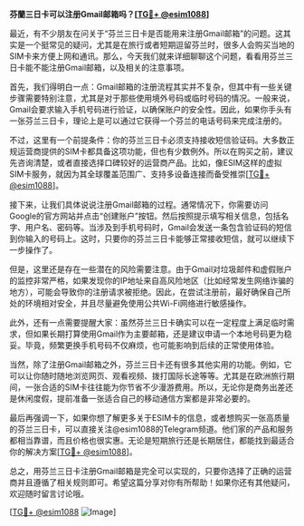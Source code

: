 **芬蘭三日卡可以注册Gmail邮箱吗？[[TG💪+ @esim1088](https://t.me/s/esim1088)]**

最近，有不少朋友在问关于“芬兰三日卡是否能用来注册Gmail邮箱”的问题。这其实是一个挺常见的疑问，尤其是在旅行或者短期逗留芬兰时，很多人会购买当地的SIM卡来方便上网和通讯。那么，今天我们就来详细聊聊这个问题，看看用芬兰三日卡能不能注册Gmail邮箱，以及相关的注意事项。

首先，我们得明白一点：Gmail邮箱的注册流程其实并不复杂，但其中有一些关键步骤需要特别注意，尤其是对于那些使用境外号码或临时号码的情况。一般来说，Gmail会要求输入手机号码进行验证，以确保账户的安全性。因此，如果你手头有一张芬兰三日卡，理论上是可以通过它获得一个芬兰的电话号码来完成注册的。

不过，这里有一个前提条件：你的芬兰三日卡必须支持接收短信验证码。大多数正规运营商提供的SIM卡都具备这项功能，但也有少数例外。所以在购买之前，建议先咨询清楚，或者直接选择口碑较好的运营商产品。比如，像ESIM这样的虚拟SIM卡服务，就因为其全球覆盖范围广、支持多设备连接而备受推崇[[TG💪+ @esim1088](https://t.me/s/esim1088)]。

接下来，让我们具体说说注册Gmail邮箱的过程。通常情况下，你需要访问Google的官方网站并点击“创建账户”按钮。然后按照提示填写相关信息，包括名字、用户名、密码等。当涉及到手机号码时，Gmail会发送一条包含验证码的短信到你输入的号码上。这时，只要你的芬兰三日卡能够正常接收短信，就可以继续下一步操作了。

但是，这里还是存在一些潜在的风险需要注意。由于Gmail对垃圾邮件和虚假账户的监控非常严格，如果发现你的IP地址来自高风险地区（比如经常发生网络诈骗的地方），可能会导致你的注册请求被拒绝。因此，在尝试注册前，最好确保自己所处的环境相对安全，并且尽量避免使用公共Wi-Fi网络进行敏感操作。

此外，还有一点需要提醒大家：虽然芬兰三日卡确实可以在一定程度上满足临时需求，但如果长期打算使用Gmail作为主要邮箱，还是建议申请一个本地号码更为稳妥。毕竟，频繁更换手机号码不仅麻烦，也可能影响到后续的正常使用体验。

当然，除了注册Gmail邮箱之外，芬兰三日卡还有很多其他实用的功能。例如，它可以让你随时随地浏览网页、观看视频、拨打国际长途等等。尤其是在欧洲旅行期间，一张合适的SIM卡往往能为你节省不少漫游费用。所以，无论你是商务出差还是休闲度假，提前准备一张适合自己的移动通信方案都是非常必要的。

最后再强调一下，如果你想了解更多关于ESIM卡的信息，或者想购买一张高质量的芬兰三日卡，可以直接关注@esim1088的Telegram频道。他们家的产品和服务都相当靠谱，而且价格也很实惠。无论是短期旅行还是长期居住，都能找到最适合你的解决方案[[TG💪+ @esim1088](https://t.me/s/esim1088)]。

总之，用芬兰三日卡注册Gmail邮箱是完全可以实现的，只要你选择了正确的运营商并且遵循了相关规则即可。希望这篇分享对你有所帮助！如果你还有其他疑问，欢迎随时留言讨论哦。

[[TG💪+ @esim1088](https://t.me/s/esim1088) ![Image](https://i.postimg.cc/4NQfJmqS/Snipaste-2025-05-13-00-14-12.png)]